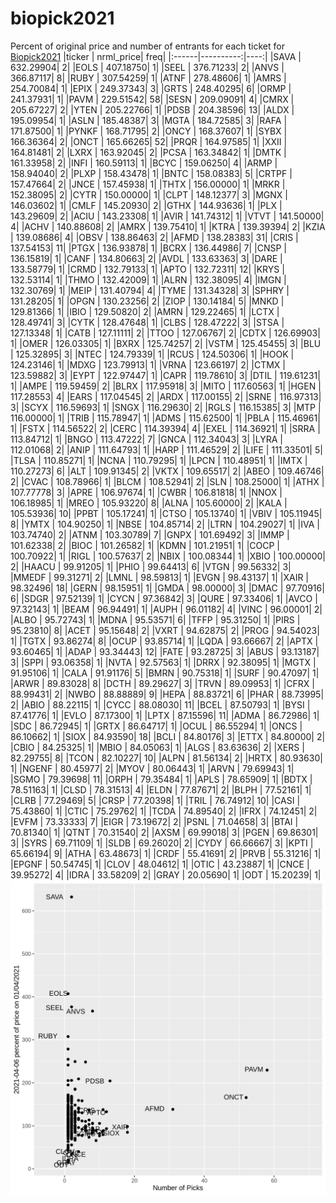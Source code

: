 # biopick2021
Percent of original price and number of entrants for each ticket for [Biopick2021](https://twitter.com/hashtag/Biopick2021)
|ticker | nrml_price| freq|
|:------|----------:|----:|
|SAVA   |  632.29904|    2|
|EOLS   |  407.18750|    1|
|SEEL   |  376.71233|    2|
|ANVS   |  366.87117|    8|
|RUBY   |  307.54259|    1|
|ATNF   |  278.48606|    1|
|AMRS   |  254.70084|    1|
|EPIX   |  249.37343|    3|
|GRTS   |  248.40295|    6|
|ORMP   |  241.37931|    1|
|PAVM   |  229.51542|   58|
|SESN   |  209.09091|    4|
|CMRX   |  205.67227|    2|
|YTEN   |  205.22766|    1|
|PDSB   |  204.38596|   13|
|ALDX   |  195.09954|    1|
|ASLN   |  185.48387|    3|
|MGTA   |  184.72585|    3|
|RAFA   |  171.87500|    1|
|PYNKF  |  168.71795|    2|
|ONCY   |  168.37607|    1|
|SYBX   |  166.36364|    2|
|ONCT   |  165.66265|   52|
|PRQR   |  164.97585|    1|
|XXII   |  164.81481|    2|
|LXRX   |  163.92045|    2|
|PCSA   |  163.34842|    1|
|DMTK   |  161.33958|    2|
|INFI   |  160.59113|    1|
|BCYC   |  159.06250|    4|
|ARMP   |  158.94040|    2|
|PLXP   |  158.43478|    1|
|BNTC   |  158.08383|    5|
|CRTPF  |  157.47664|    2|
|JNCE   |  157.45938|    1|
|THTX   |  156.00000|    1|
|MRKR   |  152.38095|    2|
|CYTR   |  150.00000|    1|
|CLPT   |  148.12377|    3|
|MGNX   |  146.03602|    1|
|CMLF   |  145.20930|    2|
|GTHX   |  144.93636|    1|
|PLX    |  143.29609|    2|
|ACIU   |  143.23308|    1|
|AVIR   |  141.74312|    1|
|VTVT   |  141.50000|    4|
|ACHV   |  140.88608|    2|
|AMRX   |  139.75410|    1|
|KTRA   |  139.39394|    2|
|KZIA   |  139.08686|    4|
|OBSV   |  138.86463|    2|
|AFMD   |  138.28383|   31|
|CRIS   |  137.54153|   11|
|PTGX   |  136.93878|    1|
|BCRX   |  136.44986|    7|
|CNSP   |  136.15819|    1|
|CANF   |  134.80663|    2|
|AVDL   |  133.63363|    3|
|DARE   |  133.58779|    1|
|CRMD   |  132.79133|    1|
|APTO   |  132.72311|   12|
|KRYS   |  132.53114|    1|
|THMO   |  132.42009|    1|
|ALRN   |  132.38095|    4|
|IMGN   |  132.30769|    1|
|MEIP   |  131.40794|    4|
|TYME   |  131.34328|    3|
|SPHRY  |  131.28205|    1|
|OPGN   |  130.23256|    2|
|ZIOP   |  130.14184|    5|
|MNKD   |  129.81366|    1|
|IBIO   |  129.50820|    2|
|AMRN   |  129.22465|    1|
|LCTX   |  128.49741|    3|
|CYTK   |  128.47648|    1|
|CLBS   |  128.47222|    3|
|STSA   |  127.13348|    1|
|CATB   |  127.11111|    2|
|TTOO   |  127.06767|    2|
|CDTX   |  126.69903|    1|
|OMER   |  126.03305|    1|
|BXRX   |  125.74257|    2|
|VSTM   |  125.45455|    3|
|BLU    |  125.32895|    3|
|NTEC   |  124.79339|    1|
|RCUS   |  124.50306|    1|
|HOOK   |  124.23146|    1|
|MDXG   |  123.79913|    1|
|VRNA   |  123.66197|    2|
|CTMX   |  123.59882|    3|
|EYPT   |  122.97447|    1|
|CAPR   |  119.78610|    3|
|DTIL   |  119.61231|    1|
|AMPE   |  119.59459|    2|
|BLRX   |  117.95918|    3|
|MITO   |  117.60563|    1|
|HGEN   |  117.28553|    4|
|EARS   |  117.04545|    2|
|ARDX   |  117.00155|    2|
|SRNE   |  116.97313|    3|
|SCYX   |  116.59693|    1|
|SNGX   |  116.29630|    2|
|RGLS   |  116.15385|    3|
|MTP    |  116.00000|    1|
|TRIB   |  115.78947|    1|
|ADMS   |  115.62500|    1|
|PBLA   |  115.46961|    1|
|FSTX   |  114.56522|    2|
|CERC   |  114.39394|    4|
|EXEL   |  114.36921|    1|
|SRRA   |  113.84712|    1|
|BNGO   |  113.47222|    7|
|GNCA   |  112.34043|    3|
|LYRA   |  112.01068|    2|
|ANIP   |  111.64793|    1|
|HARP   |  111.46529|    2|
|LIFE   |  111.33501|    5|
|TLSA   |  110.85271|    1|
|NCNA   |  110.79295|    1|
|LPCN   |  110.48951|    1|
|IMTX   |  110.27273|    6|
|ALT    |  109.91345|    2|
|VKTX   |  109.65517|    2|
|ABEO   |  109.46746|    2|
|CVAC   |  108.78966|    1|
|BLCM   |  108.52941|    2|
|SLN    |  108.25000|    1|
|ATHX   |  107.77778|    3|
|APRE   |  106.97674|    1|
|CWBR   |  106.81818|    1|
|NNOX   |  106.18985|    1|
|MREO   |  105.93220|    8|
|ALNA   |  105.60000|    2|
|KALA   |  105.53936|   10|
|PPBT   |  105.17241|    1|
|CTSO   |  105.13740|    1|
|VBIV   |  105.11945|    8|
|YMTX   |  104.90250|    1|
|NBSE   |  104.85714|    2|
|LTRN   |  104.29027|    1|
|IVA    |  103.74740|    2|
|ATNM   |  103.30789|    7|
|GNPX   |  101.69492|    3|
|IMMP   |  101.62338|    2|
|BIOC   |  101.26582|    1|
|KDMN   |  101.21951|    1|
|COCP   |  100.70922|    1|
|RIGL   |  100.57637|    2|
|NBIX   |  100.08344|    1|
|XBIO   |  100.00000|    2|
|HAACU  |   99.91205|    1|
|PHIO   |   99.64413|    6|
|VTGN   |   99.56332|    3|
|MMEDF  |   99.31271|    2|
|LMNL   |   98.59813|    1|
|EVGN   |   98.43137|    1|
|XAIR   |   98.32496|   18|
|GERN   |   98.15951|    1|
|GMDA   |   98.00000|    3|
|DMAC   |   97.70916|    6|
|SDGR   |   97.52139|    1|
|CYCN   |   97.36842|    3|
|QURE   |   97.33406|    1|
|AVCO   |   97.32143|    1|
|BEAM   |   96.94491|    1|
|AUPH   |   96.01182|    4|
|VINC   |   96.00001|    2|
|ALBO   |   95.72743|    1|
|MDNA   |   95.53571|    6|
|TFFP   |   95.31250|    1|
|PIRS   |   95.23810|    8|
|ACET   |   95.15648|    2|
|VXRT   |   94.62875|    2|
|PROG   |   94.54023|    1|
|TGTX   |   93.86274|    8|
|OCUP   |   93.85714|    1|
|LQDA   |   93.66667|    2|
|APTX   |   93.60465|    1|
|ADAP   |   93.34443|   12|
|FATE   |   93.28725|    3|
|ABUS   |   93.13187|    3|
|SPPI   |   93.06358|    1|
|NVTA   |   92.57563|    1|
|DRRX   |   92.38095|    1|
|MGTX   |   91.95106|    1|
|CALA   |   91.91176|    5|
|BMRN   |   90.75318|    1|
|SURF   |   90.47097|    1|
|ARWR   |   89.83028|    8|
|DCTH   |   89.29627|    3|
|TRVN   |   89.09953|    1|
|CFRX   |   88.99431|    2|
|NWBO   |   88.88889|    9|
|HEPA   |   88.83721|    6|
|PHAR   |   88.73995|    2|
|ABIO   |   88.22115|    1|
|CYCC   |   88.08030|   11|
|BCEL   |   87.50793|    1|
|BYSI   |   87.41776|    1|
|EVLO   |   87.17300|    1|
|LPTX   |   87.15596|   11|
|ADMA   |   86.72986|    1|
|SDC    |   86.72945|    1|
|GRTX   |   86.64717|    1|
|OCUL   |   86.55294|    1|
|ONCS   |   86.10662|    1|
|SIOX   |   84.93590|   18|
|BCLI   |   84.80176|    3|
|ETTX   |   84.80000|    2|
|CBIO   |   84.25325|    1|
|MBIO   |   84.05063|    1|
|ALGS   |   83.63636|    2|
|XERS   |   82.29755|    8|
|TCON   |   82.10227|   10|
|ALPN   |   81.56134|    2|
|HRTX   |   80.93630|    1|
|NGENF  |   80.45977|    2|
|MYOV   |   80.06443|    1|
|ARVN   |   79.69943|    1|
|SGMO   |   79.39698|   11|
|ORPH   |   79.35484|    1|
|APLS   |   78.65909|    1|
|BDTX   |   78.51163|    1|
|CLSD   |   78.31513|    4|
|ELDN   |   77.87671|    2|
|BLPH   |   77.52161|    1|
|CLRB   |   77.29469|    5|
|CRSP   |   77.20398|    1|
|TRIL   |   76.74912|   10|
|CASI   |   75.43860|    1|
|CTIC   |   75.29762|    1|
|TCDA   |   74.89540|    2|
|IFRX   |   74.12451|    2|
|EVFM   |   73.33333|    7|
|EIGR   |   73.19672|    2|
|PSNL   |   71.04658|    3|
|BTAI   |   70.81340|    1|
|QTNT   |   70.31540|    2|
|AXSM   |   69.99018|    3|
|PGEN   |   69.86301|    3|
|SYRS   |   69.71109|    1|
|SLDB   |   69.26020|    2|
|CYDY   |   66.66667|    3|
|KPTI   |   65.66194|    9|
|ATHA   |   63.48673|    1|
|CRDF   |   55.41691|    2|
|PRVB   |   55.31216|    1|
|EPGNF  |   50.54745|    1|
|CLOV   |   48.04612|    1|
|OTIC   |   43.23887|    1|
|CNCE   |   39.95272|    4|
|IDRA   |   33.58209|    2|
|GRAY   |   20.05690|    1|
|ODT    |   15.20239|    1|
![retvspicks](biopicks.png?raw=true)
